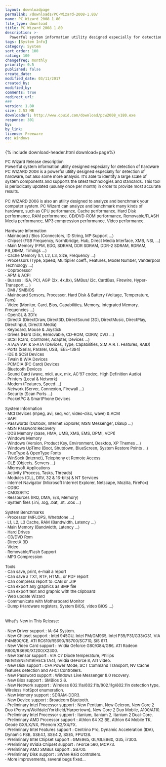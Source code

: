 ```yaml
---
layout: downloadpage
permalink: /downloads/PC-Wizard-2008-1.80/
name: PC Wizard 2008 1.80
file_type: download
title: PC Wizard 2008 1.80
description: >-
  Powerful system information utility designed especially for detection of hardware
tags: [System Info]
category: System
sort_order: 100
rating: 100
changefreq: monthly
priority: 0.5
published: false
create_date:
modified_date: 03/11/2017
created_by:
modified_by:
comments: true
redirect_url:
###
version: 1.80
size: 2.53 MB
downloadurl: http://www.cpuid.com/download/pcw2008_v180.exe
response: 301
by:
by_link:
license: Freeware
os: Windows
---
```


{% include download-header.html download=page%}

<p style="fix-download-text !important">
<p><font size="2">PC Wizard Release description <br />
Powerful system information utility designed especially for detection of hardware <br />
PC WIZARD 2006 is a powerful utility designed especially for detection of hardware, but also some more analysis. It's able to identify a large scale of system components and supports the latest technologies and standards. This tool is periodically updated (usually once per month) in order to provide most accurate results. <br />
<br />
PC WIZARD 2006 is also an utility designed to analyze and benchmark your computer system. PC Wizard can analyze and benchmark many kinds of hardware, such as CPU performance, Cache performance, Hard Disk performance, RAM performance, CD/DVD-ROM performance, Removable/FLASH Media performance, MP3 compression performance, Video performance. <br />
<br />
Hardware Information <br />
· Mainboard / Bios (Connectors, ID String, MP Support ...) <br />
· Chipset (FSB Frequency, Norhtbridge, Hub, Direct Media Interface, XMB, NSI, ...) <br />
· Main Memory (FPM, EDO, SDRAM, DDR SDRAM, DDR-2 SDRAM, RDRAM, FB_DIMM, Timings ...) <br />
· Cache Memory (L1, L2, L3, Size, Frequency ...) <br />
· Processors (Type, Speed, Multiplier coeff., Features, Model Number, Vanderpool Technology ...) <br />
· Coprocessor <br />
· APM &amp; ACPI <br />
· Busses : ISA, PCI, AGP (2x, 4x,8x), SMBus/ i2c, CardBus, Firewire, Hyper-Transport ... ) <br />
· DMI / SMBIOS <br />
· Mainboard Sensors, Processor, Hard Disk &amp; Battery (Voltage, Temperature, Fans) <br />
· Video (Monitor, Card, Bios, Capabilities, Memory, Integrated Memory, Frequencies ...) <br />
· OpenGL &amp; 3Dfx <br />
· DirectX (DirectDraw, Direct3D, DirectSound (3D), DirectMusic, DirectPlay, DirectInput, DirectX Media) <br />
· Keyboard, Mouse &amp; Joystick <br />
· Drives (Hard Disk, Removable, CD-ROM, CDRW, DVD ...) <br />
· SCSI (Card, Controller, Adapter, Devices ...) <br />
· ATA/ATAPI &amp; S-ATA (Devices, Type, Capabilities, S.M.A.R.T. Features, RAID) <br />
· Ports (Serial, Parallel, USB, IEEE-1394) <br />
· IDE &amp; SCSI Devices <br />
· Twain &amp; WIA Devices <br />
· PCMCIA (PC Card) Devices <br />
· Bluetooth Devices <br />
· Sound Card (wave, midi, aux, mix, AC'97 codec, High Definition Audio) <br />
· Printers (Local &amp; Network) <br />
· Modem (Features, Speed ...) <br />
· Network (Server, Connexion, Firewall ...) <br />
· Security (Scan Ports ...) <br />
· PocketPC &amp; SmartPhone Devices <br />
<br />
System Information <br />
· MCI Devices (mpeg, avi, seq, vcr, video-disc, wave) &amp; ACM <br />
· SAPI <br />
· Passwords (Outlook, Internet Explorer, MSN Messenger, Dialup ...) <br />
· MSN Password Recovery <br />
· DOS Memory (base, HMA, UMB, XMS, EMS, DPMI, VCPI) <br />
· Windows Memory <br />
· Windows (Version, Product Key, Environment, Desktop, XP Themes ...) <br />
· Windows UpTime (Boot, Shutdown, BlueScreen, System Restore Points ...) <br />
· TrueType &amp; OpenType Fonts <br />
· WinSock (Internet), Telephony et Remote Access <br />
· OLE (Objects, Servers ...) <br />
· Microsoft Applications <br />
· Activity (Process, Tasks, Threads) <br />
· Modules (DLL, DRV, 32 &amp; 16-bits) &amp; NT Services <br />
· Internet Navigator (Microsoft Internet Explorer, Netscape, Mozilla, FireFox) <br />
· ODBC <br />
· CMOS/RTC <br />
· Ressources (IRQ, DMA, E/S, Memory) <br />
· System files (.ini, .log, .bat, .nt, .dos ...) <br />
<br />
System Benchmarks <br />
· Processor (MFLOPS, Whetstone ...) <br />
· L1, L2, L3 Cache, RAM (Bandwidth, Latency ...) <br />
· Main Memory (Bandwidth, Latency ...) <br />
· Hard Drives <br />
· CD/DVD Rom <br />
· DirectX 3D <br />
· Video <br />
· Removable/Flash Support <br />
· MP3 Compression <br />
<br />
Tools <br />
· Can save, print, e-mail a report <br />
· Can save a TXT, RTF, HTML, or PDF report <br />
· Can compress report to .CAB or .ZIP <br />
· Can export any graphics as BMP file <br />
· Can export text and graphic with the clipboard <br />
· Web update Wizard <br />
· Communicate with Motherboard Monitor <br />
· Dump (Hardware registers, System BIOS, video BIOS ...) <br />
<br />
<br />
What's New in This Release: <br />
<br />
· New Driver support : IA-64 System. <br />
· New Chipset support : Intel 945GU, Intel PM/GM965, Intel P35/P31/G33/G31, VIA P4M800/CE, ATI RC610/RS690/RS700/SC710, SiS 671. <br />
· New Video Card support : nVidia Geforce G80/G84/G86, ATI Radeon R600/RS690/X1200/X2300. <br />
· New Sensor support : VIA C7 Diode temperature, Philips NE1618/NE1619(HECETA4), nVidia GeForce 8, ATI video. <br />
· New Disk support : CFA Power Mode, SCT Command Transport, NV Cache features detection and AHCI Controllers. <br />
· New Password support : Windows Live Messenger 8.0 recovery. <br />
· New Bios support : SMBios 2.6. <br />
· New Network support : Wireless 802.11a/802.11b/802.11g/802.11n detection type, Wireless HotSpot enumeration. <br />
· New Memory support : SDRAM-DDR3. <br />
· New Device support : Broadcom Bluetooth. <br />
· Preliminary Intel Processor support : New Pentium, New Celeron, New Core 2 Duo (Penryn/Wolfdale/Yorkfield/Harpertown), New Core 2 Duo Mobile, A100/A110. <br />
· Preliminary Intel Processor support : Itanium, Itanium 2, Itanium 2 Dual-Core. <br />
· Preliminary AMD Processor support : Athlon 64 X2 BE, Athlon 64 Mobile TK, Geode GX/LX/NX, Phenom X2/X4/FX. <br />
· Preliminary Intel Features support : Centrino Pro, Dynamic Acceleration (IDA), Dynamic FSB, SSE4.1, SSE4.2, SSE5, FPU128. <br />
· Preliminary Intel Chipset support : GME965, GL/GLE960, G35, i7300. <br />
· Preliminary nVidia Chipset support : nForce 560, MCP73. <br />
· Preliminary AMD SMBus support : SB700. <br />
· Preliminary Disk support : 3Ware Raid controllers. <br />
· More improvements, several bugs fixed...</font></p></p>
